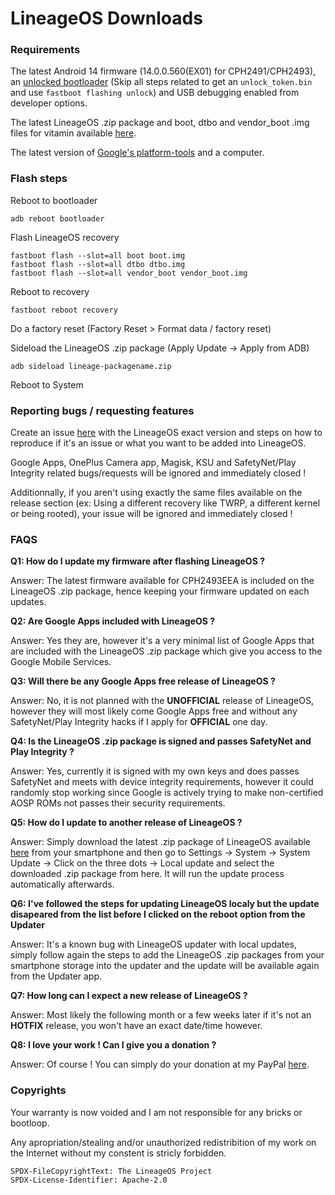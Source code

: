 # LineageOS Downloads

### Requirements
The latest Android 14 firmware (14.0.0.560(EX01) for CPH2491/CPH2493), an [unlocked bootloader](https://service.oneplus.com/in/search/search-detail?id=op588) (Skip all steps related to get an ```unlock_token.bin``` and use ```fastboot flashing unlock```) and USB debugging enabled from developer options.

The latest LineageOS .zip package and boot, dtbo and vendor_boot .img files for vitamin available [here](https://github.com/lineageos-on-vitamin/releases/releases).

The latest version of [Google's platform-tools](https://developer.android.com/tools/releases/platform-tools?hl=en#downloads) and a computer.

### Flash steps
Reboot to bootloader
```
adb reboot bootloader
```

Flash LineageOS recovery
```
fastboot flash --slot=all boot boot.img
fastboot flash --slot=all dtbo dtbo.img
fastboot flash --slot=all vendor_boot vendor_boot.img
```

Reboot to recovery
```
fastboot reboot recovery
```

Do a factory reset (Factory Reset > Format data / factory reset)

Sideload the LineageOS .zip package (Apply Update -> Apply from ADB)
```
adb sideload lineage-packagename.zip
```

Reboot to System

### Reporting bugs / requesting features
Create an issue [here](https://github.com/lineageos-on-vitamin/releases/issues) with the LineageOS exact version and steps on how to reproduce if it's an issue or what you want to be added into LineageOS.

Google Apps, OnePlus Camera app, Magisk, KSU and SafetyNet/Play Integrity related bugs/requests will be ignored and immediately closed !

Additionnally, if you aren't using exactly the same files available on the release section (ex: Using a different recovery like TWRP, a different kernel or being rooted), your issue will be ignored and immediately closed !

### FAQS
**Q1: How do I update my firmware after flashing LineageOS ?**

Answer: The latest firmware available for CPH2493EEA is included on the LineageOS .zip package, hence keeping your firmware updated on each updates.

**Q2: Are Google Apps included with LineageOS ?**

Answer: Yes they are, however it's a very minimal list of Google Apps that are included with the LineageOS .zip package which give you access to the Google Mobile Services.

**Q3: Will there be any Google Apps free release of LineageOS ?**

Answer: No, it is not planned with the **UNOFFICIAL** release of LineageOS, however they will most likely come Google Apps free and without any SafetyNet/Play Integrity hacks if I apply for **OFFICIAL** one day.

**Q4: Is the LineageOS .zip package is signed and passes SafetyNet and Play Integrity ?**

Answer: Yes, currently it is signed with my own keys and does passes SafetyNet and meets with device integrity requirements, however it could randomly stop working since Google is actively trying to make non-certified AOSP ROMs not passes their security requirements.

**Q5: How do I update to another release of LineageOS ?**

Answer: Simply download the latest .zip package of LineageOS available [here](https://github.com/lineageos-on-vitamin/releases/releases) from your smartphone and then go to Settings -> System -> System Update -> Click on the three dots -> Local update and select the downloaded .zip package from here. It will run the update process automatically afterwards.

**Q6: I've followed the steps for updating LineageOS localy but the update disapeared from the list before I clicked on the reboot option from the Updater**

Answer: It's a known bug with LineageOS updater with local updates, simply follow again the steps to add the LineageOS .zip packages from your smartphone storage into the updater and the update will be available again from the Updater app.

**Q7: How long can I expect a new release of LineageOS ?**

Answer: Most likely the following month or a few weeks later if it's not an **HOTFIX** release, you won't have an exact date/time however.

**Q8: I love your work ! Can I give you a donation ?**

Answer: Of course ! You can simply do your donation at my PayPal [here](https://paypal.me/eliasgheeraert).

### Copyrights
Your warranty is now voided and I am not responsible for any bricks or bootloop.

Any apropriation/stealing and/or unauthorized redistribition of my work on the Internet without my constent is stricly forbidden.

```
SPDX-FileCopyrightText: The LineageOS Project
SPDX-License-Identifier: Apache-2.0
```
